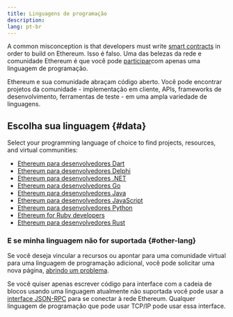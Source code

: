 ```yaml
---
title: Linguagens de programação
description:
lang: pt-br
---
```


A common misconception is that developers must write [smart contracts](/developers/docs/smart-contracts/) in order to build on Ethereum. Isso é falso. Uma das belezas da rede e comunidade Ethereum é que você pode [participar](/community/)com apenas uma linguagem de programação.

Ethereum e sua comunidade abraçam código aberto. Você pode encontrar projetos da comunidade - implementação em cliente, APIs, frameworks de desenvolvimento, ferramentas de teste - em uma ampla variedade de linguagens.

## Escolha sua linguagem {#data}

Select your programming language of choice to find projects, resources, and virtual communities:

- [Ethereum para desenvolvedores Dart](/developers/docs/programming-languages/dart/)
- [Ethereum para desenvolvedores Delphi](/developers/docs/programming-languages/delphi/)
- [Ethereum para desenvolvedores .NET](/developers/docs/programming-languages/dot-net/)
- [Ethereum para desenvolvedores Go](/developers/docs/programming-languages/golang/)
- [Ethereum para desenvolvedores Java](/developers/docs/programming-languages/java/)
- [Ethereum para desenvolvedores JavaScript](/developers/docs/programming-languages/javascript/)
- [Ethereum para desenvolvedores Python](/developers/docs/programming-languages/python/)
- [Ethereum for Ruby developers](/developers/docs/programming-languages/ruby/)
- [Ethereum para desenvolvedores Rust](/developers/docs/programming-languages/rust/)

### E se minha linguagem não for suportada {#other-lang}

Se você deseja vincular a recursos ou apontar para uma comunidade virtual para uma linguagem de programação adicional, você pode solicitar uma nova página, [abrindo um problema](https://github.com/ethereum/ethereum-org-website/issues/new/choose).

Se você quiser apenas escrever código para interface com a cadeia de blocos usando uma linguagem atualmente não suportada você pode usar a [interface JSON-RPC](/developers/docs/apis/json-rpc/) para se conectar à rede Ethereum. Qualquer linguagem de programação que pode usar TCP/IP pode usar essa interface.
